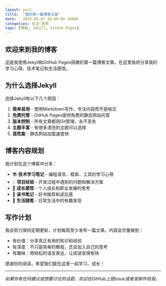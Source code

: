 ```yaml
---
layout: post
title:  "我的第一篇博客文章"
date:   2025-09-07 20:00:00 +0800
categories: 生活 感想
tags: [博客, Jekyll, GitHub Pages]
---
```


## 欢迎来到我的博客

这是我使用Jekyll和GitHub Pages搭建的第一篇博客文章。在这里我将分享我的学习心得、技术笔记和生活感悟。

## 为什么选择Jekyll

选择Jekyll有以下几个原因：

1. **简单易用** - 使用Markdown写作，专注内容而不是格式
2. **免费托管** - GitHub Pages提供免费的静态网站托管
3. **版本控制** - 所有文章都用Git管理，永不丢失
4. **主题丰富** - 有很多漂亮的主题可以选择
5. **高性能** - 静态网站加载速度快

## 博客内容规划

我计划在这个博客中分享：

- 📚 **技术学习笔记** - 编程语言、框架、工具的学习心得
- 💡 **项目经验** - 开发过程中遇到的问题和解决方案
- 🌱 **成长感悟** - 个人成长和职业发展的思考
- 🎯 **读书笔记** - 好书推荐和读后感
- 🎨 **生活随笔** - 日常生活中的有趣发现

## 写作计划

我会努力保持定期更新，计划每周至少发布一篇文章。内容会尽量做到：

- 有价值：分享真正有用的知识和经验
- 有深度：不只是简单的教程，还会加入自己的思考
- 有趣味：用轻松的语言表达，让阅读变得愉快

感谢你的阅读，希望我们能在这里一起学习、成长！

---

*如果你有任何建议或想要讨论的话题，欢迎在GitHub上提issue或者发邮件给我。*